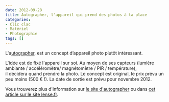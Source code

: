 ```yaml
---
date: 2012-09-28
title: Autographer, l'appareil qui prend des photos à ta place
categories:
- Clic clac
- Matériel
- Photographie
tags: []
---
```

L'a<a href="https://www.autographer.com/">utographer</a>, est un concept d’appareil photo plutôt intéressant. <!--more-->

L'idée est de fixé l'appareil sur soi. Au moyen de ses capteurs (lumière ambiante / accéléromètre/ magnétomètre / PIR / température), il décidera quand prendre la photo. Le concept est original, le prix prévu un peu moins (500 € !). La date de sortie est prévu pour novembre 2012.

Vous trouverez plus d'information sur <a href="https://www.autographer.com/">le site d'autographer</a> ou dans <a href="https://www.lense.fr/2012/09/25/autographer-lappareil-photo-automatique/">cet article sur le site lense.fr</a>.
